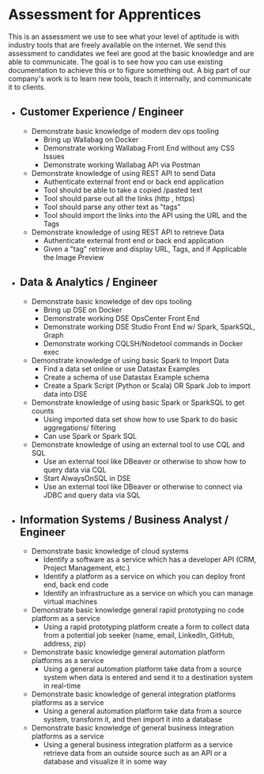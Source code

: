 # Assessment for Apprentices

This is an assessment we use to see what your level of aptitude is with industry tools that are freely available on the internet. 
We send this assessment to candidates we feel are good at the basic knowledge and are able to communicate. The goal is to see how you can use existing
documentation to achieve this or to figure something out. A big part of our company's work is to learn new tools, teach it internally, and communicate it to clients. 

- ## Customer Experience / Engineer
  - Demonstrate basic knowledge of modern dev ops tooling
    - Bring up Wallabag on Docker 
    - Demonstrate working Wallabag Front End without any CSS Issues
    - Demonstrate working Wallabag API via Postman
  - Demonstrate knowledge of using REST API to send Data
    - Authenticate external front end or back end application 
    - Tool should be able to take a copied /pasted text
    - Tool should parse out all the links (http , https) 
    - Tool should parse any other text as "tags"
    - Tool should import the links into the API using the URL and the Tags
  - Demonstrate knowledge of using REST API to retrieve Data
    - Authenticate external front end or back end application
    - Given a "tag" retrieve and display URL, Tags, and if Applicable the Image Preview
    
- ## Data & Analytics / Engineer
  - Demonstrate basic knowledge of dev ops tooling
    - Bring up DSE on Docker 
    - Demonstrate working DSE OpsCenter Front End
    - Demonstrate working DSE Studio Front End w/ Spark, SparkSQL, Graph
    - Demonstrate working CQLSH/Nodetool commands in Docker exec
  - Demonstrate knowledge of using basic Spark to Import Data
    - Find a data set online or use Datastax Examples
    - Create a schema of use Datastax Example schema
    - Create a Spark Script (Python or Scala) OR Spark Job to import data into DSE
  - Demonstrate knowledge of using basic Spark or SparkSQL to get counts
    - Using imported data set show how to use Spark to do basic aggregations/ filtering
    - Can use Spark or Spark SQL
  - Demonstrate knowledge of using an external tool to use CQL and SQL  
    - Use an external tool like DBeaver or otherwise to show how to query data via CQL
    - Start AlwaysOnSQL in DSE 
    - Use an external tool like DBeaver or otherwise to connect via JDBC and query data via SQL
    
- ## Information Systems / Business Analyst / Engineer
  - Demonstrate basic knowledge of cloud systems
    - Identify a software as a service which has a developer API (CRM, Project Management, etc.)
    - Identify a platform as a service on which you can deploy front end, back end code
    - Identify an infrastructure as a service on which you can manage virtual machines
  - Demonstrate basic knowledge general rapid prototyping no code platform as a service
    - Using a rapid prototyping platform create a form to collect data from a potential job seeker (name, email, LinkedIn, GitHub, address, zip)
  - Demonstrate basic knowledge general automation platform platforms as a service
    - Using a general automation platform take data from a source system when data is entered and send it to a destination system in real-time
  - Demonstrate basic knowledge of general integration platforms platforms as a service
    - Using a general automation platform take data from a source system, transform it, and then import it into a database
  - Demonstrate basic knowledge of general business integration platforms as a service
    - Using a general business integration platform as a service retrieve data from an outside source such as an API or a database and visualize it in some way 
